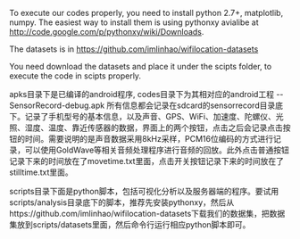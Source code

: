 To execute our codes properly, you need to install python 2.7+, matplotlib, numpy. The easiest way to install them is using pythonxy avialibe at http://code.google.com/p/pythonxy/wiki/Downloads.


The datasets is in https://github.com/imlinhao/wifilocation-datasets

You need download the datasets and place it under the scipts folder, to execute the code in scipts properly.

apks目录下是已编译的android程序, codes目录下为其相对应的android工程
--SensorRecord-debug.apk 所有信息都会记录在sdcard的sensorrecord目录底下。记录了手机型号的基本信息，以及声音、GPS、WiFi、加速度、陀螺仪、光照、湿度、温度、靠近传感器的数据，界面上的两个按钮，点击之后会记录点击按钮的时间。需要说明的是声音数据采用8kHz采样，PCM16位编码的方式进行记录，可以使用GoldWave等相关音频处理程序进行音频的回放。此外点击普通按钮记录下来的时间放在了movetime.txt里面，点击开关按钮记录下来的时间放在了stilltime.txt里面。

scripts目录下面是python脚本，包括可视化分析以及服务器端的程序。要试用scripts/analysis目录底下的脚本，推荐先安装pythonxy，然后从https://github.com/imlinhao/wifilocation-datasets下载我们的数据集，把数据集放到scripts/datasets里面，然后命令行运行相应python脚本即可。
